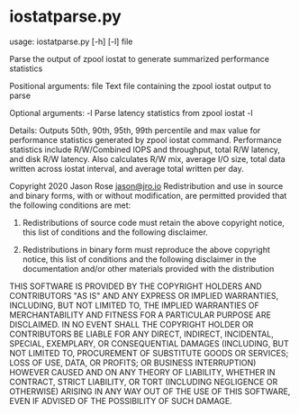 # iostatparse.py

usage: iostatparse.py [-h] [-l] file

Parse the output of zpool iostat to generate summarized performance statistics

Positional arguments:
 file 		Text file containing the zpool iostat output to parse

Optional arguments:
 -l 			Parse latency statistics from zpool iostat -l

Details:
Outputs 50th, 90th, 95th, 99th percentile and max value for performance statistics generated by zpool iostat command.
Performance statistics include R/W/Combined IOPS and throughput, total R/W latency, and disk R/W latency. Also
calculates R/W mix, average I/O size, total data written across iostat interval, and average total written per day.

Copyright 2020 Jason Rose <jason@jro.io>
Redistribution and use in source and binary forms, with or without modification, are permitted provided that the
following conditions are met:

1. Redistributions of source code must retain the above copyright notice, this list of conditions and the following
   disclaimer.

2. Redistributions in binary form must reproduce the above copyright notice, this list of conditions and the
   following disclaimer in the documentation and/or other materials provided with the distribution

THIS SOFTWARE IS PROVIDED BY THE COPYRIGHT HOLDERS AND CONTRIBUTORS "AS IS" AND ANY EXPRESS OR IMPLIED WARRANTIES,
INCLUDING, BUT NOT LIMITED TO, THE IMPLIED WARRANTIES OF MERCHANTABILITY AND FITNESS FOR A PARTICULAR PURPOSE ARE
DISCLAIMED. IN NO EVENT SHALL THE COPYRIGHT HOLDER OR CONTRIBUTORS BE LIABLE FOR ANY DIRECT, INDIRECT, INCIDENTAL,
SPECIAL, EXEMPLARY, OR CONSEQUENTIAL DAMAGES (INCLUDING, BUT NOT LIMITED TO, PROCUREMENT OF SUBSTITUTE GOODS OR
SERVICES; LOSS OF USE, DATA, OR PROFITS; OR BUSINESS INTERRUPTION) HOWEVER CAUSED AND ON ANY THEORY OF LIABILITY,
WHETHER IN CONTRACT, STRICT LIABILITY, OR TORT (INCLUDING NEGLIGENCE OR OTHERWISE) ARISING IN ANY WAY OUT OF THE USE
OF THIS SOFTWARE, EVEN IF ADVISED OF THE POSSIBILITY OF SUCH DAMAGE.
